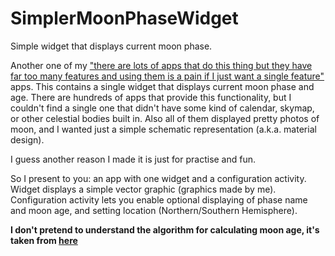 # SimplerMoonPhaseWidget
Simple widget that displays current moon phase.

Another one of my ["there are lots of apps that do this thing but they have far too many features and using them is a pain if I just want a single feature"](https://github.com/szycikm/LOSSimpleProfileSwitcher) apps. This contains a single widget that displays current moon phase and age. There are hundreds of apps that provide this functionality, but I couldn't find a single one that didn't have some kind of calendar, skymap, or other celestial bodies built in. Also all of them displayed pretty photos of moon, and I wanted just a simple schematic representation (a.k.a. material design).

I guess another reason I made it is just for practise and fun.

So I present to you: an app with one widget and a configuration activity. Widget displays a simple vector graphic (graphics made by me). Configuration activity lets you enable optional displaying of phase name and moon age, and setting location (Northern/Southern Hemisphere).

**I don't pretend to understand the algorithm for calculating moon age, it's taken from [here](http://conga.oan.es/~alonso/doku.php?id=blog:sun_moon_position#demostration_program_for_java_desktop)**
